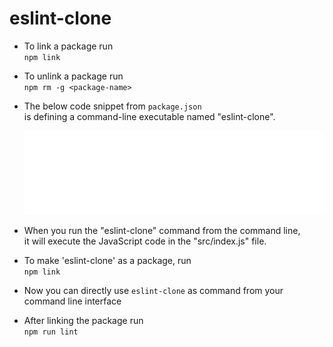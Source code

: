 # eslint-clone

- To link a package run \
`npm link`

- To unlink a package run \
`npm rm -g <package-name>`

- The below code snippet from `package.json` \
  is defining a command-line executable named "eslint-clone". 

  ![command-line executable named "eslint-clone"](/snippet1.svg)

- When you run the "eslint-clone" command from the command line, \
  it will execute the JavaScript code in the "src/index.js" file.

- To make 'eslint-clone' as a package, run \
`npm link`

- Now you can directly use `eslint-clone` as command from your command line
  interface

- After linking the package run \
`npm run lint`